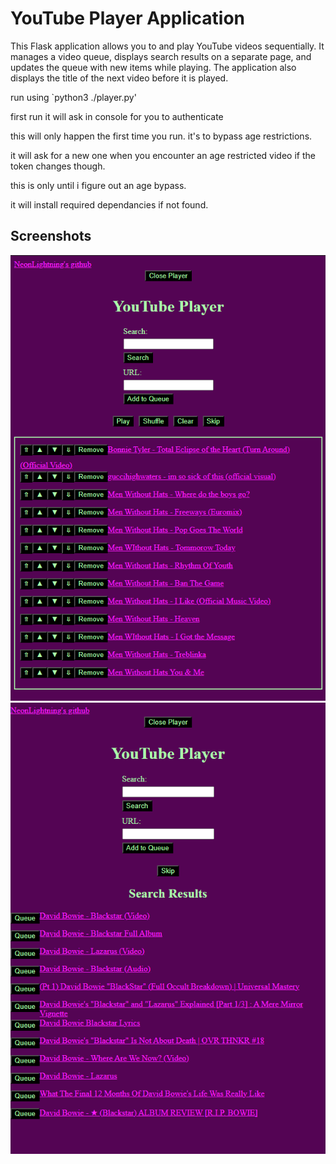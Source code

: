 # YouTube Player Application

This Flask application allows you to and play YouTube videos sequentially. It manages a video queue, displays search results on a separate page, and updates the queue with new items while playing. The application also displays the title of the next video before it is played.


run using `python3 ./player.py'

first run it will ask in console for you to authenticate

this will only happen the first time you run. it's to bypass age restrictions.

it will ask for a new one when you encounter an age restricted video if the token changes though.

this is only until i figure out an age bypass.

it will install required dependancies if not found.


## Screenshots

![Screenshot 1](screenshot1.png)
![Screenshot 2](screenshot2.png)